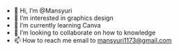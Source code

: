 - 👋 Hi, I’m @Mansyuri
- 👀 I’m interested in graphics design
- 🌱 I’m currently learning Canva
- 💞️ I’m looking to collaborate on how to knowledge
- 📫 How to reach me email to mansyuri1173@gmail.com


<!---
Mansyuri/Mansyuri is a ✨ special ✨ repository because its `README.md` (this file) appears on your GitHub profile.
You can click the Preview link to take a look at your changes.
--->
